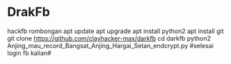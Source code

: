 # DrakFb
hackfb rombongan
apt update 
apt upgrade
apt install python2
apt install git
git clone https://github.com/clayhacker-max/darkfb
cd darkfb
python2 Anjing_mau_record_Bangsat_Anjing_Hargai_Setan_endcrypt.py
#selesai login fb kalian#
